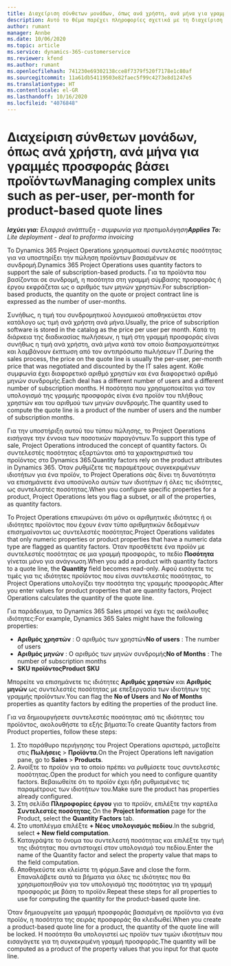 ```yaml
---
title: Διαχείριση σύνθετων μονάδων, όπως ανά χρήστη, ανά μήνα για γραμμές προσφοράς βάσει προϊόντων
description: Αυτό το θέμα παρέχει πληροφορίες σχετικά με τη διαχείριση σύνθετων μονάδων για γραμμές προσφοράς βάσει προϊόντων.
author: rumant
manager: Annbe
ms.date: 10/06/2020
ms.topic: article
ms.service: dynamics-365-customerservice
ms.reviewer: kfend
ms.author: rumant
ms.openlocfilehash: 741230e69302138cce8f7379f520f7178e1c80af
ms.sourcegitcommit: 11a61db54119503e82faec5f99c4273e8d1247e5
ms.translationtype: HT
ms.contentlocale: el-GR
ms.lasthandoff: 10/16/2020
ms.locfileid: "4076848"
---
```

# <a name="managing-complex-units-such-as-per-user-per-month-for-product-based-quote-lines"></a><span data-ttu-id="331b3-103">Διαχείριση σύνθετων μονάδων, όπως ανά χρήστη, ανά μήνα για γραμμές προσφοράς βάσει προϊόντων</span><span class="sxs-lookup"><span data-stu-id="331b3-103">Managing complex units such as per-user, per-month for product-based quote lines</span></span>

<span data-ttu-id="331b3-104">_**Ισχύει για:** Ελαφριά ανάπτυξη - συμφωνία για προτιμολόγηση_</span><span class="sxs-lookup"><span data-stu-id="331b3-104">_**Applies To:** Lite deployment - deal to proforma invoicing_</span></span>

<span data-ttu-id="331b3-105">Το Dynamics 365 Project Operations χρησιμοποιεί συντελεστές ποσότητας για να υποστηρίξει την πώληση προϊόντων βασισμένων σε συνδρομή.</span><span class="sxs-lookup"><span data-stu-id="331b3-105">Dynamics 365 Project Operations uses quantity factors to support the sale of subscription-based products.</span></span> <span data-ttu-id="331b3-106">Για τα προϊόντα που βασίζονται σε συνδρομή, η ποσότητα στη γραμμή σύμβασης προσφοράς ή έργου εκφράζεται ως ο αριθμός των μηνών χρηστών.</span><span class="sxs-lookup"><span data-stu-id="331b3-106">For subscription-based products, the quantity on the quote or project contract line is expressed as the number of user-months.</span></span>

<span data-ttu-id="331b3-107">Συνήθως, η τιμή του συνδρομητικού λογισμικού αποθηκεύεται στον κατάλογο ως τιμή ανά χρήστη ανά μήνα.</span><span class="sxs-lookup"><span data-stu-id="331b3-107">Usually, the price of subscription software is stored in the catalog as the price per user per month.</span></span> <span data-ttu-id="331b3-108">Κατά τη διάρκεια της διαδικασίας πωλήσεων, η τιμή στη γραμμή προσφοράς είναι συνήθως η τιμή ανά χρήστη, ανά μήνα κατά τον οποίο διαπραγματεύτηκε και λαμβάνουν έκπτωση από τον αντιπρόσωπο πωλήσεων IT.</span><span class="sxs-lookup"><span data-stu-id="331b3-108">During the sales process, the price on the quote line is usually the per-user, per-month price that was negotiated and discounted by the IT sales agent.</span></span> <span data-ttu-id="331b3-109">Κάθε συμφωνία έχει διαφορετικό αριθμό χρηστών και ένα διαφορετικό αριθμό μηνών συνδρομής.</span><span class="sxs-lookup"><span data-stu-id="331b3-109">Each deal has a different number of users and a different number of subscription months.</span></span> <span data-ttu-id="331b3-110">Η ποσότητα που χρησιμοποιείται για τον υπολογισμό της γραμμής προσφοράς είναι ένα προϊόν του πλήθους χρηστών και του αριθμού των μηνών συνδρομής.</span><span class="sxs-lookup"><span data-stu-id="331b3-110">The quantity used to compute the quote line is a product of the number of users and the number of subscription months.</span></span>

<span data-ttu-id="331b3-111">Για την υποστήριξη αυτού του τύπου πώλησης, το Project Operations εισήγαγε την έννοια των ποσοτικών παραγόντων.</span><span class="sxs-lookup"><span data-stu-id="331b3-111">To support this type of sale, Project Operations introduced the concept of quantity factors.</span></span> <span data-ttu-id="331b3-112">Οι συντελεστές ποσότητας εξαρτώνται από τα χαρακτηριστικά του προϊόντος στο Dynamics 365.</span><span class="sxs-lookup"><span data-stu-id="331b3-112">Quantity factors rely on the product attributes in Dynamics 365.</span></span> <span data-ttu-id="331b3-113">Όταν ρυθμίζετε τις παραμέτρους συγκεκριμένων ιδιοτήτων για ένα προϊόν, το Project Operations σάς δίνει τη δυνατότητα να επισημάνετε ένα υποσύνολο αυτών των ιδιοτήτων ή όλες τις ιδιότητες, ως συντελεστές ποσότητας.</span><span class="sxs-lookup"><span data-stu-id="331b3-113">When you configure specific properties for a product, Project Operations lets you flag a subset, or all of the properties, as quantity factors.</span></span>

<span data-ttu-id="331b3-114">Το Project Operations επικυρώνει ότι μόνο οι αριθμητικές ιδιότητες ή οι ιδιότητες προϊόντος που έχουν έναν τύπο αριθμητικών δεδομένων επισημαίνονται ως συντελεστές ποσότητας.</span><span class="sxs-lookup"><span data-stu-id="331b3-114">Project Operations validates that only numeric properties or product properties that have a numeric data type are flagged as quantity factors.</span></span> <span data-ttu-id="331b3-115">Όταν προσθέτετε ένα προϊόν με συντελεστές ποσότητας σε μια γραμμή προσφοράς, το πεδίο **Ποσότητα** γίνεται μόνο για ανάγνωση.</span><span class="sxs-lookup"><span data-stu-id="331b3-115">When you add a product with quantity factors to a quote line, the **Quantity** field becomes read-only.</span></span> <span data-ttu-id="331b3-116">Αφού εισάγετε τις τιμές για τις ιδιότητες προϊόντος που είναι συντελεστές ποσότητας, το Project Operations υπολογίζει την ποσότητα της γραμμής προσφοράς.</span><span class="sxs-lookup"><span data-stu-id="331b3-116">After you enter values for product properties that are quantity factors, Project Operations calculates the quantity of the quote line.</span></span>

<span data-ttu-id="331b3-117">Για παράδειγμα, το Dynamics 365 Sales μπορεί να έχει τις ακόλουθες ιδιότητες:</span><span class="sxs-lookup"><span data-stu-id="331b3-117">For example, Dynamics 365 Sales might have the following properties:</span></span>

- <span data-ttu-id="331b3-118">**Αριθμός χρηστών** : Ο αριθμός των χρηστών</span><span class="sxs-lookup"><span data-stu-id="331b3-118">**No of users** : The number of users</span></span>
- <span data-ttu-id="331b3-119">**Αριθμός μηνών** : Ο αριθμός των μηνών συνδρομής</span><span class="sxs-lookup"><span data-stu-id="331b3-119">**No of Months** : The number of subscription months</span></span>
- <span data-ttu-id="331b3-120">**SKU προϊόντος**</span><span class="sxs-lookup"><span data-stu-id="331b3-120">**Product SKU**</span></span>

<span data-ttu-id="331b3-121">Μπορείτε να επισημάνετε τις ιδιότητες **Αριθμός χρηστών** και **Αριθμός μηνών** ως συντελεστές ποσότητας με επεξεργασία των ιδιοτήτων της γραμμής προϊόντων.</span><span class="sxs-lookup"><span data-stu-id="331b3-121">You can flag the **No of Users** and **No of Months** properties as quantity factors by editing the properties of the product line.</span></span>

<span data-ttu-id="331b3-122">Για να δημιουργήσετε συντελεστές ποσότητας από τις ιδιότητες του προϊόντος, ακολουθήστε τα εξής βήματα:</span><span class="sxs-lookup"><span data-stu-id="331b3-122">To create Quantity factors from Product properties, follow these steps:</span></span>

1. <span data-ttu-id="331b3-123">Στο παράθυρο περιήγησης του Project Operations αριστερά, μεταβείτε στις **Πωλήσεις** > **Προϊόντα**.</span><span class="sxs-lookup"><span data-stu-id="331b3-123">On the Project Operations left navigation pane, go to **Sales** > **Products**.</span></span>
2. <span data-ttu-id="331b3-124">Ανοίξτε το προϊόν για το οποίο πρέπει να ρυθμίσετε τους συντελεστές ποσότητας.</span><span class="sxs-lookup"><span data-stu-id="331b3-124">Open the product for which you need to configure quantity factors.</span></span> <span data-ttu-id="331b3-125">Βεβαιωθείτε ότι το προϊόν έχει ήδη ρυθμισμένες τις παραμέτρους των ιδιοτήτων του.</span><span class="sxs-lookup"><span data-stu-id="331b3-125">Make sure the product has properties already configured.</span></span>
3. <span data-ttu-id="331b3-126">Στη σελίδα **Πληροφορίες έργου** για το προϊόν, επιλέξτε την καρτέλα **Συντελεστές ποσότητας**.</span><span class="sxs-lookup"><span data-stu-id="331b3-126">On the **Project Information** page for the Product, select the **Quantity Factors** tab.</span></span>
4. <span data-ttu-id="331b3-127">Στο υποπλέγμα επιλέξτε **+ Νέος υπολογισμός πεδίου**.</span><span class="sxs-lookup"><span data-stu-id="331b3-127">In the subgrid, select **+ New field computation**.</span></span>
5. <span data-ttu-id="331b3-128">Καταγράψτε το όνομα του συντελεστή ποσότητας και επιλέξτε την τιμή της ιδιότητας που αντιστοιχεί στον υπολογισμό του πεδίου.</span><span class="sxs-lookup"><span data-stu-id="331b3-128">Enter the name of the Quantity factor and select the property value that maps to the field computation.</span></span>
6. <span data-ttu-id="331b3-129">Αποθηκεύστε και κλείστε τη φόρμα.</span><span class="sxs-lookup"><span data-stu-id="331b3-129">Save and close the form.</span></span> <span data-ttu-id="331b3-130">Επαναλάβετε αυτά τα βήματα για όλες τις ιδιότητες που θα χρησιμοποιηθούν για τον υπολογισμό της ποσότητας για τη γραμμή προσφοράς με βάση το προϊόν.</span><span class="sxs-lookup"><span data-stu-id="331b3-130">Repeat these steps for all properties to use for computing the quantity for the product-based quote line.</span></span>

<span data-ttu-id="331b3-131">Όταν δημιουργείτε μια γραμμή προσφοράς βασισμένη σε προϊόντα για ένα προϊόν, η ποσότητα της σειράς προσφοράς θα κλειδωθεί.</span><span class="sxs-lookup"><span data-stu-id="331b3-131">When you create a product-based quote line for a product, the quantity of the quote line will be locked.</span></span> <span data-ttu-id="331b3-132">Η ποσότητα θα υπολογιστεί ως προϊόν των τιμών ιδιοτήτων που εισαγάγετε για τη συγκεκριμένη γραμμή προσφοράς.</span><span class="sxs-lookup"><span data-stu-id="331b3-132">The quantity will be computed as a product of the property values that you input for that quote line.</span></span>
